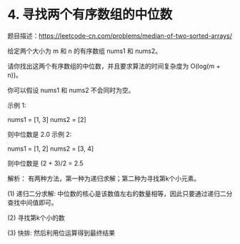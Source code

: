 # 4. 寻找两个有序数组的中位数
题目描述：https://leetcode-cn.com/problems/median-of-two-sorted-arrays/

给定两个大小为 m 和 n 的有序数组 nums1 和 nums2。

请你找出这两个有序数组的中位数，并且要求算法的时间复杂度为 O(log(m + n))。

你可以假设 nums1 和 nums2 不会同时为空。

示例 1:

nums1 = [1, 3]
nums2 = [2]

则中位数是 2.0
示例 2:

nums1 = [1, 2]
nums2 = [3, 4]

则中位数是 (2 + 3)/2 = 2.5

解析：
有两种方法，第一种为递归求解；第二种为寻找第k个小元素。

(1) 递归二分求解: 中位数的核心是该数值左右的数量相等，因此只要通过递归二分查找中间值即可。

(2) 寻找第k个小的数

(3) 快排: 然后利用位运算得到最终结果